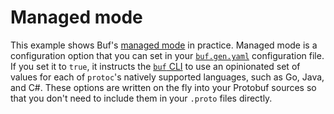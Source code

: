 # Managed mode

This example shows Buf's [managed mode][mm] in practice. Managed mode is a configuration option that
you can set in your [`buf.gen.yaml`][buf-gen-yaml] configuration file. If you set it to `true`, it
instructs the [`buf` CLI][repo] to use an opinionated set of values for each of `protoc`'s
natively supported languages, such as Go, Java, and C#. These options are written on the fly into
your Protobuf sources so that you don't need to include them in your `.proto` files directly.

[buf-gen-yaml]: https://docs.buf.build/configuration/v1/buf-gen-yaml#managed
[mm]: https://docs.buf.build/generate/managed-mode
[repo]: https://github.com/bufbuild/buf
